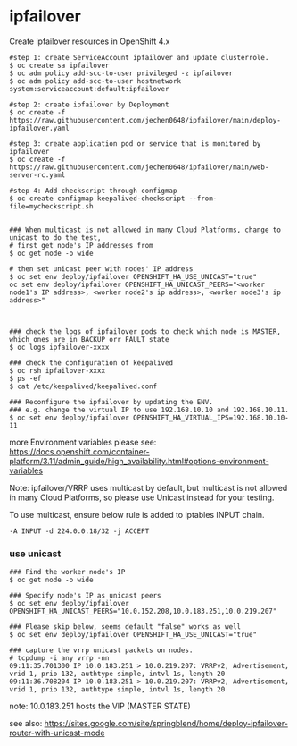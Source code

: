 # ipfailover

Create ipfailover resources in OpenShift 4.x

```
#step 1: create ServiceAccount ipfailover and update clusterrole.
$ oc create sa ipfailover
$ oc adm policy add-scc-to-user privileged -z ipfailover
$ oc adm policy add-scc-to-user hostnetwork system:serviceaccount:default:ipfailover

#step 2: create ipfailover by Deployment
$ oc create -f https://raw.githubusercontent.com/jechen0648/ipfailover/main/deploy-ipfailover.yaml

#step 3: create application pod or service that is monitored by ipfailover
$ oc create -f https://raw.githubusercontent.com/jechen0648/ipfailover/main/web-server-rc.yaml

#step 4: Add checkscript through configmap
$ oc create configmap keepalived-checkscript --from-file=mycheckscript.sh


### When multicast is not allowed in many Cloud Platforms, change to unicast to do the test, 
# first get node's IP addresses from 
$ oc get node -o wide

# then set unicast peer with nodes' IP address
$ oc set env deploy/ipfailover OPENSHIFT_HA_USE_UNICAST="true"
oc set env deploy/ipfailover OPENSHIFT_HA_UNICAST_PEERS="<worker node1's IP address>, <worker node2's ip address>, <worker node3's ip address>"



### check the logs of ipfailover pods to check which node is MASTER, which ones are in BACKUP orr FAULT state
$ oc logs ipfailover-xxxx

### check the configuration of keepalived
$ oc rsh ipfailover-xxxx
$ ps -ef
$ cat /etc/keepalived/keepalived.conf

### Reconfigure the ipfailover by updating the ENV. 
### e.g. change the virtual IP to use 192.168.10.10 and 192.168.10.11. 
$ oc set env deploy/ipfailover OPENSHIFT_HA_VIRTUAL_IPS=192.168.10.10-11

```

more Environment variables please see:
https://docs.openshift.com/container-platform/3.11/admin_guide/high_availability.html#options-environment-variables


Note: ipfailover/VRRP uses multicast by default, but multicast is not allowed in many Cloud Platforms, so please use Unicast instead for your testing.

To use multicast, ensure below rule is added to iptables INPUT chain.
```
-A INPUT -d 224.0.0.18/32 -j ACCEPT
```

### use unicast

```
### Find the worker node's IP
$ oc get node -o wide

### Specify node's IP as unicast peers
$ oc set env deploy/ipfailover OPENSHIFT_HA_UNICAST_PEERS="10.0.152.208,10.0.183.251,10.0.219.207"

### Please skip below, seems default "false" works as well
$ oc set env deploy/ipfailover OPENSHIFT_HA_USE_UNICAST="true"                                         

### capture the vrrp unicast packets on nodes.
# tcpdump -i any vrrp -nn
09:11:35.701300 IP 10.0.183.251 > 10.0.219.207: VRRPv2, Advertisement, vrid 1, prio 132, authtype simple, intvl 1s, length 20
09:11:36.708204 IP 10.0.183.251 > 10.0.219.207: VRRPv2, Advertisement, vrid 1, prio 132, authtype simple, intvl 1s, length 20
```

note: 10.0.183.251 hosts the VIP (MASTER STATE)


see also: https://sites.google.com/site/springblend/home/deploy-ipfailover-router-with-unicast-mode
